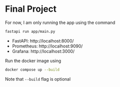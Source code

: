 # Final Project

For now, I am only running the app using the command 
```bash
fastapi run app/main.py
```

* FastAPI: http://localhost:8000/
* Prometheus: http://localhost:9090/
* Grafana: http://localhost:3000/

Run the docker image using
```bash
docker compose up --build
```
Note that `--build` flag is optional